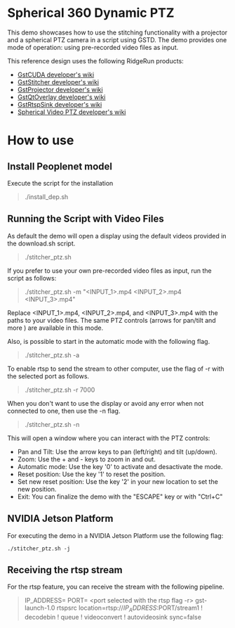 # Spherical 360 Dynamic PTZ

This demo showcases how to use the stitching functionality with a projector and a spherical PTZ camera in a script using GSTD. The demo provides one mode of operation: using pre-recorded video files as input.

This reference design uses the following RidgeRun products:
* [GstCUDA developer's wiki](https://developer.ridgerun.com/wiki/index.php/GstCUDA)
* [GstStitcher developer's wiki](https://developer.ridgerun.com/wiki/index.php/Image_Stitching_for_NVIDIA_Jetson)
* [GstProjector developer's wiki](https://developer.ridgerun.com/wiki/index.php/RidgeRun_Image_Projector)
* [GstQtOverlay developer's wiki](https://developer.ridgerun.com/wiki/index.php/GStreamer_Qt_Overlay_for_Embedded_Systems)
* [GstRtspSink developer's wiki](https://developer.ridgerun.com/wiki/index.php/GstRtspSink)
* [Spherical Video PTZ developer's wiki](https://developer.ridgerun.com/wiki/index.php/Spherical_Video_PTZ)

# How to use

## Install Peoplenet model

Execute the script for the installation

> ./install_dep.sh

## Running the Script with Video Files

As default the demo will open a display using the default videos provided in the download.sh script.

> ./stitcher_ptz.sh

If you prefer to use your own pre-recorded video files as input, run the script as follows:

> ./stitcher_ptz.sh -m "<INPUT_1>.mp4 <INPUT_2>.mp4 <INPUT_3>.mp4"

Replace <INPUT_1>.mp4, <INPUT_2>.mp4, and <INPUT_3>.mp4 with the paths to your video files. The same PTZ controls (arrows for pan/tilt and more ) are available in this mode.

Also, is possible to start in the automatic mode with the following flag.

> ./stitcher_ptz.sh -a

To enable rtsp to send the stream to other computer, use the flag of -r with the selected port as follows.

> ./stitcher_ptz.sh -r 7000

When you don't want to use the display or avoid any error when not connected to one, then use the -n flag.

> ./stitcher_ptz.sh -n

This will open a window where you can interact with the PTZ controls:

- Pan and Tilt: Use the arrow keys to pan (left/right) and tilt (up/down).
- Zoom: Use the + and - keys to zoom in and out.
- Automatic mode: Use the key '0' to activate and desactivate the mode.
- Reset position: Use the key '1' to reset the position.
- Set new reset position: Use the key '2' in your new location to set the new position.
- Exit: You can finalize the demo with the "ESCAPE" key or with "Ctrl+C"

## NVIDIA Jetson Platform

For executing the demo in a NVIDIA Jetson Platform use the following flag:

```
./stitcher_ptz.sh -j 
```

## Receiving the rtsp stream 

For the rtsp feature, you can receive the stream with the following pipeline.

> IP_ADDRESS= <ip address of the board>
> PORT= <port selected with the rtsp flag -r>
> gst-launch-1.0 rtspsrc location=rtsp://$IP_ADDRESS:$PORT/stream1 ! decodebin ! queue ! videoconvert !  autovideosink sync=false 


